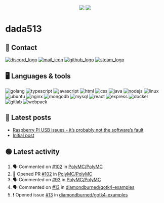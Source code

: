 <p align="center">
  <img src="https://github-readme-stats.vercel.app/api?username=dada513&show_icons=true&count_private=true&include_all_commits=true&hide_border=true"/>
  <img src="https://github-readme-stats.vercel.app/api/top-langs/?username=dada513&layout=compact&count_private=true&include_all_commits=true&hide_border=true&langs_count=10"/>
</p>

# dada513

## 📨 Contact

[![discord_logo](https://icongr.am/material/discord.svg)](./discord.md)
[![mail_icon](https://icongr.am/material/email.svg)](mailto:dada513@protonmail.com)
[![github_logo](https://icongr.am/material/github.svg)](https://github.com/dada513)
[![steam_logo](https://icongr.am/material/steam.svg)](http://steamcommunity.com/profiles/76561198966378927)

## 🖥️ Languages & tools

![golang](https://icongr.am/devicon/go-original.svg)
![typescript](https://icongr.am/devicon/typescript-original.svg)
![javascript](https://icongr.am/devicon/javascript-original.svg)
![html](https://icongr.am/devicon/html5-original.svg)
![css](https://icongr.am/devicon/css3-original.svg)
![java](https://icongr.am/devicon/java-original.svg)
![nodejs](https://icongr.am/devicon/nodejs-original.svg)
![linux](https://icongr.am/devicon/linux-original.svg)
![ubuntu](https://icongr.am/devicon/ubuntu-plain.svg)
![nginx](https://icongr.am/devicon/nginx-original.svg)
![mongodb](https://icongr.am/devicon/mongodb-original-wordmark.svg)
![mysql](https://icongr.am/devicon/mysql-original-wordmark.svg)
![react](https://icongr.am/devicon/react-original.svg)
![express](https://icongr.am/devicon/express-original-wordmark.svg)
![docker](https://icongr.am/devicon/docker-original.svg)
![gitlab](https://icongr.am/devicon/gitlab-original.svg)
![webpack](https://icongr.am/devicon/webpack-original.svg)

## 📘 Latest posts

<!-- BLOG-POST-LIST:START -->
- [Raspberry PI USB issues - it’s probably not the software’s fault](https://d513.space/raspberry/2021/12/09/raspberry-pi-power-fix.html)
- [Initial post](https://d513.space/2021/12/08/init.html)
<!-- BLOG-POST-LIST:END -->

## 🟢 Latest activity

<!--START_SECTION:activity-->

1. 🗣 Commented on [#102](https://github.com/PolyMC/PolyMC/issues/102) in [PolyMC/PolyMC](https://github.com/PolyMC/PolyMC)
2. 💪 Opened PR [#102](https://github.com/PolyMC/PolyMC/pull/102) in [PolyMC/PolyMC](https://github.com/PolyMC/PolyMC)
3. 🗣 Commented on [#93](https://github.com/PolyMC/PolyMC/issues/93) in [PolyMC/PolyMC](https://github.com/PolyMC/PolyMC)
4. 🗣 Commented on [#13](https://github.com/diamondburned/gotk4-examples/issues/13) in [diamondburned/gotk4-examples](https://github.com/diamondburned/gotk4-examples)
5. ❗️ Opened issue [#13](https://github.com/diamondburned/gotk4-examples/issues/13) in [diamondburned/gotk4-examples](https://github.com/diamondburned/gotk4-examples)
<!--END_SECTION:activity-->
